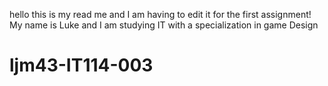 hello this is my read me and I am having to edit it for the first 
assignment! My name is Luke and I am studying IT with a specialization in game Design
# ljm43-IT114-003


